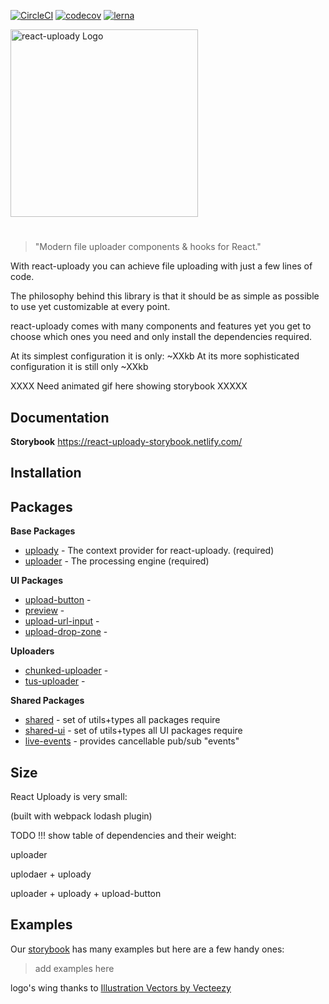 [![CircleCI](https://circleci.com/gh/yoavniran/react-uploady.svg?style=svg)](https://circleci.com/gh/yoavniran/react-uploady)
[![codecov](https://codecov.io/gh/yoavniran/react-uploady/branch/master/graph/badge.svg)](https://codecov.io/gh/yoavniran/react-uploady)
[![lerna](https://img.shields.io/badge/maintained%20with-lerna-cc00ff.svg)](https://lerna.js.org/)

<img src="https://res.cloudinary.com/yoav-cloud/image/upload/w_400/v22212321/icons/react-uploady-text-logo.png" width="300" alt='react-uploady Logo' aria-label='react-uploady' />

#

> "Modern file uploader components & hooks for React."

With react-uploady you can achieve file uploading with just a few lines of code.

The philosophy behind this library is that it should be as simple as possible to use yet customizable at every point. 

react-uploady comes with many components and features yet you get to choose which ones you need and only install the dependencies required.

At its simplest configuration it is only: ~XXkb
At its more sophisticated configuration it is still only ~XXkb

XXXX Need animated gif here showing storybook XXXXX

## Documentation

__Storybook__ https://react-uploady-storybook.netlify.com/


## Installation


## Packages

**Base Packages**

* [uploady]() - The context provider for react-uploady. (required)
* [uploader]() - The processing engine (required)

**UI Packages**
* [upload-button]() - 
* [preview]() - 
* [upload-url-input]() -
* [upload-drop-zone]() - 

**Uploaders**
* [chunked-uploader]() - 
* [tus-uploader]() - 

**Shared Packages**

* [shared]() - set of utils+types all packages require  
* [shared-ui]() - set of utils+types all UI packages require 
* [live-events]() - provides cancellable pub/sub "events" 


## Size

React Uploady is very small:

(built with webpack lodash plugin)

TODO !!! show table of dependencies and their weight:

uploader

uplodaer + uploady

uploader + uploady + upload-button


## Examples

Our [storybook](https://react-uploady-storybook.netlify.com/) has many examples but here are a few handy ones:

> add examples here




logo's wing thanks to <a href="https://www.vecteezy.com/free-vector/illustration">Illustration Vectors by Vecteezy</a>